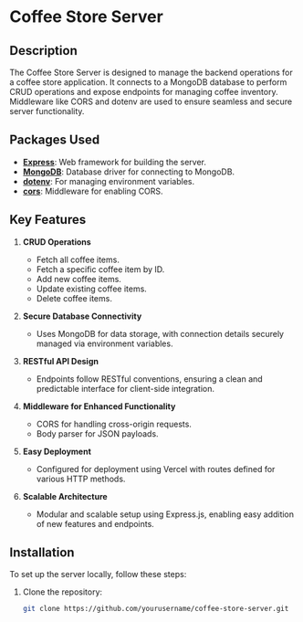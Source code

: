 # Coffee Store Server

## Description

The Coffee Store Server is designed to manage the backend operations for a coffee store application. It connects to a MongoDB database to perform CRUD operations and expose endpoints for managing coffee inventory. Middleware like CORS and dotenv are used to ensure seamless and secure server functionality.

## Packages Used

- **[Express](https://www.npmjs.com/package/express)**: Web framework for building the server.
- **[MongoDB](https://www.npmjs.com/package/mongodb)**: Database driver for connecting to MongoDB.
- **[dotenv](https://www.npmjs.com/package/dotenv)**: For managing environment variables.
- **[cors](https://www.npmjs.com/package/cors)**: Middleware for enabling CORS.

## Key Features

1. **CRUD Operations**
   - Fetch all coffee items.
   - Fetch a specific coffee item by ID.
   - Add new coffee items.
   - Update existing coffee items.
   - Delete coffee items.

2. **Secure Database Connectivity**
   - Uses MongoDB for data storage, with connection details securely managed via environment variables.

3. **RESTful API Design**
   - Endpoints follow RESTful conventions, ensuring a clean and predictable interface for client-side integration.

4. **Middleware for Enhanced Functionality**
   - CORS for handling cross-origin requests.
   - Body parser for JSON payloads.

5. **Easy Deployment**
   - Configured for deployment using Vercel with routes defined for various HTTP methods.

6. **Scalable Architecture**
   - Modular and scalable setup using Express.js, enabling easy addition of new features and endpoints.

## Installation

To set up the server locally, follow these steps:

1. Clone the repository:
   ```bash
   git clone https://github.com/yourusername/coffee-store-server.git
